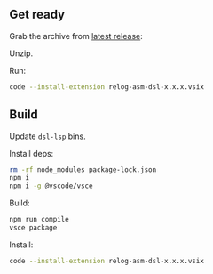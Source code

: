 ## Get ready

Grab the archive from [latest release](https://github.com/relogrun/relog-asm-vscode/releases/latest):

Unzip.

Run:
  
```bash
code --install-extension relog-asm-dsl-x.x.x.vsix
```

## Build

Update `dsl-lsp` bins.

Install deps:

```bash
rm -rf node_modules package-lock.json
npm i
npm i -g @vscode/vsce
```

Build:

```bash
npm run compile  
vsce package     
```

Install:

```bash
code --install-extension relog-asm-dsl-x.x.x.vsix
```
